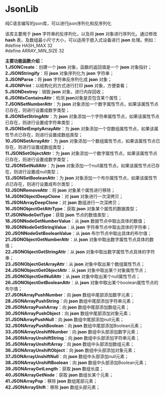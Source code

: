 # JsonLib
纯C语言编写的json库，可以进行json序列化和反序列化  

该库主要用于 **json** 字符串的反序列化，以及将 **json** 对象进行序列化。通过修改 **hash** 表，及数组最小尺寸大小，可以适用于嵌入式设备进行 **json** 处理。例如：  
#define HASH_MAX		32  
#define ARRAY_MIN_SIZE	32  

**主要功能函数介绍：**  
**1.JSONCreate**：创建一个 **json** 对象，函数的返回值是一个 **json** 对象指针；  
**2.JSONStringify**：将 **json** 对象序列化为 **json** 字符串；  
**3.JSONParse**：将 **json** 字符串反序列化成 **json** 对象；  
**4.JSONPrint**：以结构化的方式进行打印 **json** 对象，方便查看；  
**5.JSONDestroy**：销毁 **json** 对象，进行内存回收；  
**6.JSONIsContainsAttr**：检测 **json**对象是否包含某个属性；  
**7.JSONSetNumberAttr**：为 **json** 对象添加一个数字属性节点，如果该属性节点已存在，则进行设置成数字类型；  
**8.JSONSetStringAttr**：为 **json** 对象添加一个字符串属性节点，如果该属性节点已存在，则进行设置成字符串类型；  
**9.JSONSetEmptyArrayAttr**：为 **json** 对象添加一个空数组属性节点，如果该属性节点已存在，则进行设置成数组类型；  
**10.JSONSetArrayAttr**：为 **json** 对象添加一个数组属性节点，如果该属性节点已存在，则进行设置成数组类型；  
**11.JSONSetObjectAttr**：为 **json** 对象添加一个数字属性节点，如果该属性节点已存在，则进行设置成数字类型；  
**12.JSONSetNullAttr**：为 **json** 对象添加一个null属性节点，如果该属性节点已存在，则进行设置成null类型；  
**13.JSONSetBooleanAttr**：为 **json** 对象添加一个布尔属性节点，如果该属性节点已存在，则进行设置成布尔类型；  
**13.JSONRemoveAttr**：将 **json** 对象某个属性进行移除；  
**14.JSONObjectDeepClone**：对 **json** 对象进行一次深拷贝；  
**15.JSONArrayDeepClone**：对 **json** 数组进行一次深拷贝；  
**16.JSONObjectGetAttrType**：获取 **json** 对象某个属性的数据类型；  
**17.JSONNodeGetType**：获取 **json** 节点的数值类型；  
**18.JSONNodeGetNumberValue**：从 **json** 数据节点中取出具体的数值；  
**19.JSONNodeGetStringValue**：从 **json** 字符串节点中取出具体的字符串；  
**20.JSONNodeGetBooleanValue**：从 **json** 布尔节点中取出具体的布尔值；  
**21.JSONObjectGetNumberAttr**：从 **json** 对象中取出数字属性节点具体的数值；  
**22.JSONObjectGetStringAttr**：从 **json** 对象中取出数字属性节点具体的字符串；  
**23.JSONObjectGetArrayAttr**：从 **json** 对象中取出某个数组属性节点；  
**24.JSONObjectGetObjectAttr**：从 **json** 对象中取出某个对象属性节点；  
**25.JSONObjectGetNullAttr**：从 **json** 对象中取出某个null属性节点；  
**26.JSONObjectGetBooleanAttr**：从 **json** 对象中取出某个boolean属性节点的布尔值；  
**27.JSONArrayPushNumber**：向 **json** 数组中尾部添加数字元素；  
**28.JSONArrayPushString**：向 **json** 数组中尾部添加字符串元素；  
**29.JSONArrayPushArray**：向 **json** 数组中尾部添加数组元素；  
**30.JSONArrayPushObject**：向 **json** 数组中尾部添加对象元素；  
**31.JSONArrayPushNull**：向 **json** 数组中尾部添加null元素；  
**32.JSONArrayPushBoolean**：向 **json** 数组中尾部添加Boolean元素；  
**33.JSONArrayUnshiftNumber**：向 **json** 数组中头部添加数字元素；  
**34.JSONArrayUnshiftString**：向 **json** 数组中头部添加字符串元素；  
**35.JSONArrayUnshiftArray**：向 **json** 数组中头部添加数组元素；  
**36.JSONArrayUnshiftObject**：向 **json** 数组中头部添加对象元素；  
**37.JSONArrayUnshiftNull**：向 **json** 数组中头部添加null元素；  
**38.JSONArrayUnshiftBoolean**：向 **json** 数组中头部添加Boolean元素；  
**39.JSONArrayGetLength**：获取 **json** 数组长度；  
**40.JSONArrayGetNode**：获取 **json** 数组长某个元素；  
**41.JSONArrayPop**：移除 **json** 数组尾部元素；  
**42.JSONArrayShift**：移除 **json** 数组头部元素；  
